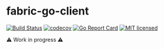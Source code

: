 # fabric-go-client

[![Build Status](https://travis-ci.com/TommyStarK/fabric-go-client.svg?branch=v1.4)](https://travis-ci.com/TommyStarK/fabric-go-client) [![codecov](https://codecov.io/gh/TommyStarK/fabric-go-client/branch/v1.4/graph/badge.svg)](https://codecov.io/gh/TommyStarK/fabric-go-client) [![Go Report Card](https://goreportcard.com/badge/github.com/TommyStarK/fabric-go-client)](https://goreportcard.com/report/github.com/TommyStarK/fabric-go-client) [![MIT licensed](https://img.shields.io/badge/license-MIT-blue.svg)](./LICENSE)

:warning: Work in progress :warning:
